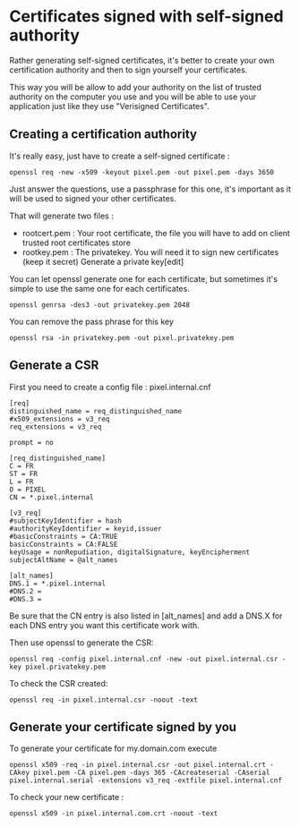 # Certificates signed with self-signed authority

Rather generating self-signed certificates, it's better to create your own certification authority and then to sign yourself your certificates.

This way you will be allow to add your authority on the list of trusted authority on the computer you use and you will be able to use your application just like they use "Verisigned Certificates".

## Creating a certification authority

It's really easy, just have to create a self-signed certificate :

```openssl req -new -x509 -keyout pixel.pem -out pixel.pem -days 3650```

Just answer the questions, use a passphrase for this one, it's important as it will be used to signed your other certificates.

That will generate two files :

* rootcert.pem : Your root certificate, the file you will have to add on client trusted root certificates store
* rootkey.pem : The privatekey. You will need it to sign new certificates (keep it secret)
Generate a private key[edit]

You can let openssl generate one for each certificate, but sometimes it's simple to use the same one for each certificates.

```openssl genrsa -des3 -out privatekey.pem 2048```

You can remove the pass phrase for this key

```openssl rsa -in privatekey.pem -out pixel.privatekey.pem```

## Generate a CSR

First you need to create a config file : pixel.internal.cnf

 ```
 [req]
 distinguished_name = req_distinguished_name
 #x509_extensions = v3_req
 req_extensions = v3_req
 
 prompt = no
 
 [req_distinguished_name]
 C = FR
 ST = FR
 L = FR
 O = PIXEL
 CN = *.pixel.internal
 
 [v3_req]
 #subjectKeyIdentifier = hash
 #authorityKeyIdentifier = keyid,issuer
 #basicConstraints = CA:TRUE
 basicConstraints = CA:FALSE
 keyUsage = nonRepudiation, digitalSignature, keyEncipherment
 subjectAltName = @alt_names
 
 [alt_names]
 DNS.1 = *.pixel.internal
 #DNS.2 =
 #DNS.3 = 
 ```

Be sure that the CN entry is also listed in [alt_names] and add a DNS.X for each DNS entry you want this certificate work with.

Then use openssl to generate the CSR:

```openssl req -config pixel.internal.cnf -new -out pixel.internal.csr -key pixel.privatekey.pem```

To check the CSR created:

```openssl req -in pixel.internal.csr -noout -text```

## Generate your certificate signed by you

To generate your certificate for my.domain.com execute

```openssl x509 -req -in pixel.internal.csr -out pixel.internal.crt -CAkey pixel.pem -CA pixel.pem -days 365 -CAcreateserial -CAserial pixel.internal.serial -extensions v3_req -extfile pixel.internal.cnf```

To check your new certificate :

```openssl x509 -in pixel.internal.com.crt -noout -text```

 